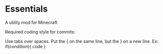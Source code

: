 # Essentials

A utility mod for Minecraft



Required coding style for commits:

Use tabs over spaces.
Put the { on the same line, but the } on a new line.
Ex:
if(condition){
	code
}
